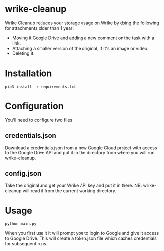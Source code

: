 # wrike-cleanup

Wrike Cleanup reduces your storage usage on Wrike by doing the following for attachments older than 1 year:

- Moving it Google Drive and adding a new comment on the task with a link. 
- Attaching a smaller version of the original, if it's an image or video.
- Deleting it.

# Installation

```pip3 install -r requirements.txt```

# Configuration

You'll need to configure two files

## credentials.json

Download a credentials.json from a new Google Cloud project with access to the Google Drive API and put it in the directory
from where you will run wrike-cleanup.

## config.json

Take the original and get your Wrike API key and put it in there. NB: wrike-cleanup will read it from the current working directory.

# Usage

```
python main.py
```

When you first use it it will prompt you to login to Google and give it access to Google Drive.
This will create a token.json file which caches credentials for subsequent runs.


